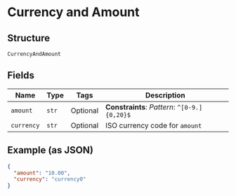 
# Currency and Amount

## Structure

`CurrencyAndAmount`

## Fields

| Name | Type | Tags | Description |
|  --- | --- | --- | --- |
| `amount` | `str` | Optional | **Constraints**: *Pattern*: `^[0-9.]{0,20}$` |
| `currency` | `str` | Optional | ISO currency code for `amount` |

## Example (as JSON)

```json
{
  "amount": "10.00",
  "currency": "currency0"
}
```

